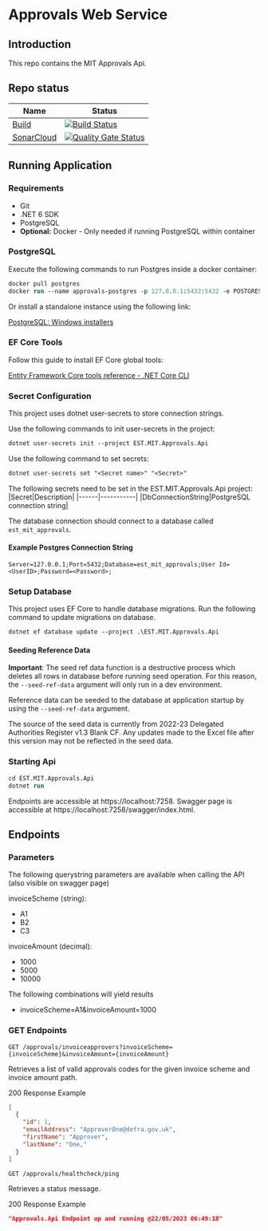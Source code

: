 # Approvals Web Service

## Introduction 
This repo contains the MIT Approvals Api.

## Repo status

| Name                                              |  Status|
|---------------------------------------------------|---------------------|
|[Build]() | [![Build Status](https://dev.azure.com/defragovuk/DEFRA-EST/_apis/build/status/EST.MIT.Approvals?branchName=main)](https://dev.azure.com/defragovuk/DEFRA-EST/_build/latest?definitionId=3703&branchName=main) |
|[SonarCloud](https://sonarcloud.io/project/overview?id=EST.MIT.Approvals)| [![Quality Gate Status](https://sonarcloud.io/api/project_badges/measure?project=EST.MIT.Approvals&metric=alert_status&token=e40e1dada8517104fe7cb280a5a9de6b558a717c)](https://sonarcloud.io/summary/new_code?id=EST.MIT.Approvals) |


## Running Application
### Requirements
* Git
* .NET 6 SDK
* PostgreSQL
* **Optional:** Docker - Only needed if running PostgreSQL within container

### PostgreSQL
Execute the following commands to run Postgres inside a docker container:
```ps
docker pull postgres
docker run --name approvals-postgres -p 127.0.0.1:5432:5432 -e POSTGRES_PASSWORD=approvalspassword -d est_mit_approvals
```

Or install a standalone instance using the following link:

[PostgreSQL: Windows installers](https://www.postgresql.org/download/windows/)

### EF Core Tools
Follow this guide to install EF Core global tools:

[Entity Framework Core tools reference - .NET Core CLI](https://learn.microsoft.com/en-us/ef/core/cli/dotnet)

### Secret Configuration
This project uses dotnet user-secrets to store connection strings.

Use the following commands to init user-secrets in the project:

```ps
dotnet user-secrets init --project EST.MIT.Approvals.Api
```

Use the following command to set secrets:

```ps
dotnet user-secrets set "<Secret name>" "<Secret>"
```

The following secrets need to be set in the EST.MIT.Approvals.Api project:
|Secret|Description|
|------|-----------|
|DbConnectionString|PostgreSQL connection string|

The database connection should connect to a database called `est_mit_approvals`.

#### Example Postgres Connection String
```
Server=127.0.0.1;Port=5432;Database=est_mit_approvals;User Id=<UserID>;Password=<Password>;
```

### Setup Database
This project uses EF Core to handle database migrations. Run the following command to update migrations on database.

```ps
dotnet ef database update --project .\EST.MIT.Approvals.Api
```

#### Seeding Reference Data
**Important**: The seed ref data function is a destructive process which deletes all rows in database before running seed operation. For this reason, the `--seed-ref-data` argument will only run in a dev environment.

Reference data can be seeded to the database at application startup by using the `--seed-ref-data` argument.

The source of the seed data is currently from 2022-23 Delegated Authorities Register v1.3 Blank CF. Any updates made to the Excel file after this version may not be reflected in the seed data.

### Starting Api
```ps
cd EST.MIT.Approvals.Api
dotnet run
```

Endpoints are accessible at https://localhost:7258.
Swagger page is accessible at https://localhost:7258/swagger/index.html.

## Endpoints

### Parameters
The following querystring parameters are available when calling the API (also visible on swagger page)

invoiceScheme (string):
* A1
* B2
* C3

invoiceAmount (decimal):
* 1000
* 5000
* 10000

The following combinations will yield results
* invoiceScheme=A1&invoiceAmount=1000


### GET Endpoints

`GET /approvals/invoiceapprovers?invoiceScheme={invoiceScheme}&invoiceAmount={invoiceAmount}`

Retrieves a list of valid approvals codes for the given invoice scheme and invoice amount path.

200 Response Example

```json
[
  {
    "id": 1,
    "emailAddress": "ApproverOne@defra.gov.uk",
    "firstName": "Approver",
    "lastName": "One,"
  }
]
```


`GET /approvals/healthcheck/ping`

Retrieves a status message.

200 Response Example

```json
"Approvals.Api Endpoint up and running @22/05/2023 06:49:18"
```

